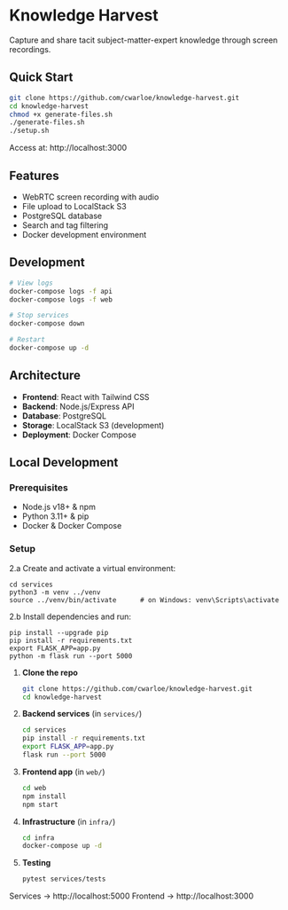 # Knowledge Harvest

Capture and share tacit subject-matter-expert knowledge through screen recordings.

## Quick Start

```bash
git clone https://github.com/cwarloe/knowledge-harvest.git
cd knowledge-harvest
chmod +x generate-files.sh
./generate-files.sh
./setup.sh
```

Access at: http://localhost:3000

## Features

- WebRTC screen recording with audio
- File upload to LocalStack S3
- PostgreSQL database
- Search and tag filtering
- Docker development environment

## Development

```bash
# View logs
docker-compose logs -f api
docker-compose logs -f web

# Stop services
docker-compose down

# Restart
docker-compose up -d
```

## Architecture

- **Frontend**: React with Tailwind CSS
- **Backend**: Node.js/Express API
- **Database**: PostgreSQL
- **Storage**: LocalStack S3 (development)
- **Deployment**: Docker Compose
## Local Development

### Prerequisites
- Node.js v18+ & npm
- Python 3.11+ & pip
- Docker & Docker Compose

### Setup

2.a Create and activate a virtual environment:
   ```
   cd services
   python3 -m venv ../venv
   source ../venv/bin/activate      # on Windows: venv\Scripts\activate
   ```

2.b Install dependencies and run:
   ```
   pip install --upgrade pip
   pip install -r requirements.txt
   export FLASK_APP=app.py
   python -m flask run --port 5000
   ```

1. **Clone the repo**
   ```bash
   git clone https://github.com/cwarloe/knowledge-harvest.git
   cd knowledge-harvest
   ```

2. **Backend services** (in `services/`)
   ```bash
   cd services
   pip install -r requirements.txt
   export FLASK_APP=app.py
   flask run --port 5000
   ```

3. **Frontend app** (in `web/`)
   ```bash
   cd web
   npm install
   npm start
   ```

4. **Infrastructure** (in `infra/`)
   ```bash
   cd infra
   docker-compose up -d
   ```

5. **Testing**
   ```bash
   pytest services/tests
   ```

Services -> http://localhost:5000
Frontend -> http://localhost:3000
